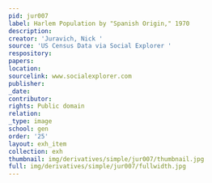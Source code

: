 ```yaml
---
pid: jur007
label: Harlem Population by "Spanish Origin," 1970
description:
creator: 'Juravich, Nick '
source: 'US Census Data via Social Explorer '
respository:
papers:
location:
sourcelink: www.socialexplorer.com
publisher:
_date:
contributor:
rights: Public domain
relation:
_type: image
school: gen
order: '25'
layout: exh_item
collection: exh
thumbnail: img/derivatives/simple/jur007/thumbnail.jpg
full: img/derivatives/simple/jur007/fullwidth.jpg
---
```

